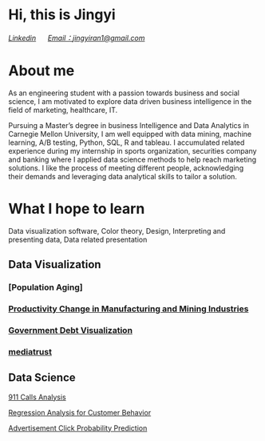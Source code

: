# Hi, this is Jingyi

[*Linkedin*](https://www.linkedin.com/in/jingyiran/) &nbsp;&nbsp;&nbsp;&nbsp;  [*Email：jingyiran1@gmail.com*](mailto:jingyiran1@gmail.com)

# About me
As an engineering student with a passion towards business and social science, I am motivated to explore data driven business intelligence in the field of marketing, healthcare, IT.

Pursuing a Master’s degree in business Intelligence and Data Analytics in Carnegie Mellon University, I am well equipped with data mining, machine learning, A/B testing, Python, SQL, R and tableau. I accumulated related experience during my internship in sports organization, securities company and banking where I applied data science methods to help reach marketing solutions. I like the process of meeting different people, acknowledging their demands and leveraging data analytical skills to tailor a solution.

# What I hope to learn
Data visualization software, Color theory, Design, Interpreting and presenting data, Data related presentation 

## Data Visualization
### [Population Aging]
### [Productivity Change in Manufacturing and Mining Industries](/productivity_change_visualization.md)
### [Government Debt Visualization](/Visualizing_government_debt.md)
### [mediatrust](/mediatrust.md)

## Data Science
[911 Calls Analysis](https://github.com/jingyi106/911-Call-Analysis/blob/main/Finished_911%20Calls%20Data%20Analytics.ipynb)

[Regression Analysis for Customer Behavior](https://github.com/jingyi106/Regression-Analysis-for-Customer-Behavior/blob/main/Regression%20Analysis%20for%20Customer%20Behavior%20Project.ipynb)

[Advertisement Click Probability Prediction](https://github.com/jingyi106/Advertisement-Click-Probability-Prediction/blob/main/Advertisement%20Click%20Prediction.ipynb)





